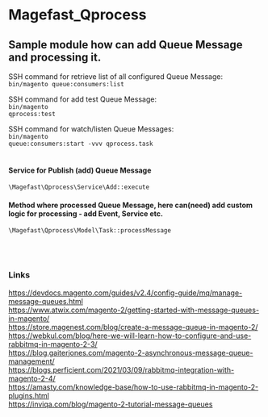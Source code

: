# Magefast_Qprocess

## Sample module how can add Queue Message and processing it.


SSH command for retrieve list of all configured Queue Message:
<br>
<code>bin/magento queue:consumers:list</code>

SSH command for add test Queue Message:
<br>
<code>bin/magento qprocess:test</code>

SSH command for watch/listen Queue Messages:
<br>
<code>bin/magento queue:consumers:start -vvv qprocess.task</code>
<br>
<br>
#### Service for Publish (add) Queue Message 
`\Magefast\Qprocess\Service\Add::execute`


#### Method where processed Queue Message, here can(need) add custom logic for processing - add Event, Service etc.
`\Magefast\Qprocess\Model\Task::processMessage`

<br><br>
### Links
https://devdocs.magento.com/guides/v2.4/config-guide/mq/manage-message-queues.html
<br>
https://www.atwix.com/magento-2/getting-started-with-message-queues-in-magento/
<br>
https://store.magenest.com/blog/create-a-message-queue-in-magento-2/
<br>
https://webkul.com/blog/here-we-will-learn-how-to-configure-and-use-rabbitmq-in-magento-2-3/
<br>
https://blog.gaiterjones.com/magento-2-asynchronous-message-queue-management/
<br>
https://blogs.perficient.com/2021/03/09/rabbitmq-integration-with-magento-2-4/
<br>
https://amasty.com/knowledge-base/how-to-use-rabbitmq-in-magento-2-plugins.html
<br>
https://inviqa.com/blog/magento-2-tutorial-message-queues

